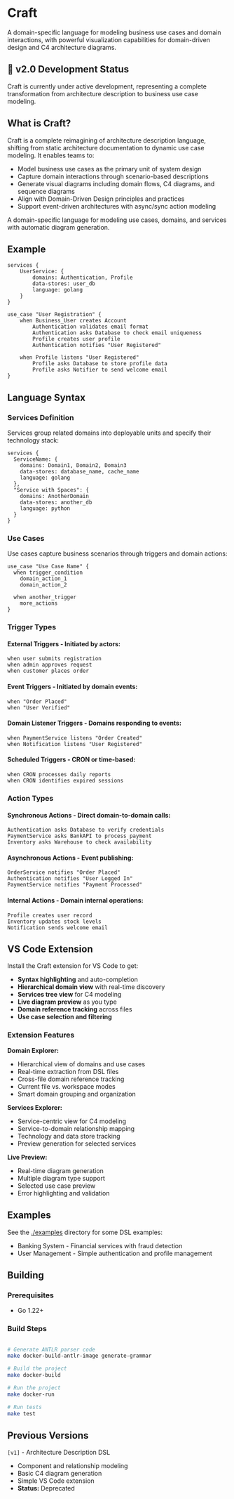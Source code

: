 # Craft

A domain-specific language for modeling business use cases and domain interactions, with powerful visualization capabilities for domain-driven design and C4 architecture diagrams.

## 🚧 v2.0 Development Status

Craft is currently under active development, representing a complete transformation from architecture description to business use case modeling.

## What is Craft?
Craft is a complete reimagining of architecture description language, shifting from static architecture documentation to dynamic use case modeling. It enables teams to:

- Model business use cases as the primary unit of system design
- Capture domain interactions through scenario-based descriptions
- Generate visual diagrams including domain flows, C4 diagrams, and sequence diagrams
- Align with Domain-Driven Design principles and practices
- Support event-driven architectures with async/sync action modeling

A domain-specific language for modeling use cases, domains, and services with automatic diagram generation.

## Example

```
services {
    UserService: {
        domains: Authentication, Profile
        data-stores: user_db
        language: golang
    }
}

use_case "User Registration" {
    when Business_User creates Account
        Authentication validates email format
        Authentication asks Database to check email uniqueness
        Profile creates user profile
        Authentication notifies "User Registered"

    when Profile listens "User Registered"
        Profile asks Database to store profile data
        Profile asks Notifier to send welcome email
}
```

## Language Syntax
### Services Definition
Services group related domains into deployable units and specify their technology stack:

```
services {
  ServiceName: {
    domains: Domain1, Domain2, Domain3
    data-stores: database_name, cache_name
    language: golang
  },
  "Service with Spaces": {
    domains: AnotherDomain
    data-stores: another_db
    language: python
  }
}
```

### Use Cases
Use cases capture business scenarios through triggers and domain actions:

```
use_case "Use Case Name" {
  when trigger_condition
    domain_action_1
    domain_action_2
    
  when another_trigger  
    more_actions
}
```
### Trigger Types
#### External Triggers - Initiated by actors:
```
when user submits registration
when admin approves request  
when customer places order
```
#### Event Triggers - Initiated by domain events:
```
when "Order Placed"
when "User Verified"
```
#### Domain Listener Triggers - Domains responding to events:
```
when PaymentService listens "Order Created"
when Notification listens "User Registered"
```
#### Scheduled Triggers - CRON or time-based:
```
when CRON processes daily reports
when CRON identifies expired sessions
```

### Action Types
#### Synchronous Actions - Direct domain-to-domain calls:
```
Authentication asks Database to verify credentials
PaymentService asks BankAPI to process payment
Inventory asks Warehouse to check availability
```

#### Asynchronous Actions - Event publishing:
```
OrderService notifies "Order Placed"
Authentication notifies "User Logged In"  
PaymentService notifies "Payment Processed"
```

#### Internal Actions - Domain internal operations:
```
Profile creates user record
Inventory updates stock levels
Notification sends welcome email
```

## VS Code Extension
Install the Craft extension for VS Code to get:

- **Syntax highlighting** and auto-completion
- **Hierarchical domain view** with real-time discovery
- **Services tree view** for C4 modeling
- **Live diagram preview** as you type
- **Domain reference tracking** across files
- **Use case selection and filtering**

### Extension Features
**Domain Explorer:**

- Hierarchical view of domains and use cases
- Real-time extraction from DSL files
- Cross-file domain reference tracking
- Current file vs. workspace modes
- Smart domain grouping and organization

**Services Explorer:**

- Service-centric view for C4 modeling
- Service-to-domain relationship mapping
- Technology and data store tracking
- Preview generation for selected services

**Live Preview:**

- Real-time diagram generation
- Multiple diagram type support
- Selected use case preview
- Error highlighting and validation

## Examples
See the [./examples](examples) directory for some DSL examples:

- Banking System - Financial services with fraud detection
- User Management - Simple authentication and profile management

## Building

### Prerequisites
- Go 1.22+

### Build Steps
```bash

# Generate ANTLR parser code
make docker-build-antlr-image generate-grammar

# Build the project
make docker-build

# Run the project
make docker-run

# Run tests
make test
```

## Previous Versions

`[v1]` - Architecture Description DSL

- Component and relationship modeling
- Basic C4 diagram generation
- Simple VS Code extension
- **Status:** Deprecated